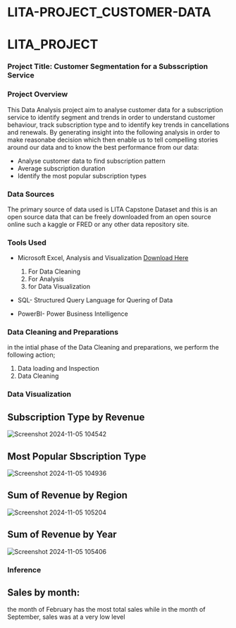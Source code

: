 # LITA-PROJECT_CUSTOMER-DATA

# LITA_PROJECT
### Project Title: Customer Segmentation for a Subsscription Service


### Project Overview
This Data Analysis project aim to analyse customer data for a subscription service to identify segment and trends in order to understand customer behaviour, track subscription type and to identify key trends in cancellations and renewals. By generating insight into the following analysis in order to make reasonabe decision which then enable us to tell compelling stories around our data and to know the best performance from our data:
-  Analyse customer data to find subscription pattern
-  Average subscription duration
-  Identify the most popular subscription types

 
### Data Sources
The primary source of data used is LITA Capstone Dataset and this is an open source data that can be freely downloaded from an open source online such a kaggle or FRED or any other data repository site.

### Tools Used
-  Microsoft Excel, Analysis and Visualization [Download Here](https://www.microsoft.com)
    1. For Data Cleaning
    2. For Analysis
    3. for Data Visualization
      
   
-  SQL- Structured Query Language for Quering of Data

-  PowerBI- Power Business Intelligence

  ### Data Cleaning and Preparations
  in the intial phase of the Data Cleaning and preparations, we perform the following action;
  1. Data loading and Inspection
  2. Data Cleaning

### Data Visualization

 ##  Subscription Type by Revenue
 ![Screenshot 2024-11-05 104542](https://github.com/user-attachments/assets/b8bc241f-c764-405a-b0eb-fdbb6a6dbad7)


## Most Popular Sbscription Type
![Screenshot 2024-11-05 104936](https://github.com/user-attachments/assets/e043a4f0-de3d-4f67-9174-f2ad242c9d95)


## Sum of Revenue by Region
![Screenshot 2024-11-05 105204](https://github.com/user-attachments/assets/f5d0ccf6-a673-4822-8e81-f80eeade209e)


## Sum of Revenue by Year
![Screenshot 2024-11-05 105406](https://github.com/user-attachments/assets/adb76041-cacd-43e0-8144-531b49028265)


### Inference

   ## Sales by month:

   the month of February has the most total sales while in the month of September, sales was at a very low level
 


